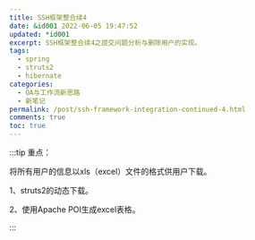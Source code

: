 ```yaml
---
title: SSH框架整合续4
date: &id001 2022-06-05 19:47:52
updated: *id001
excerpt: SSH框架整合续4之提交问题分析与删除用户的实现。
tags:
  - spring
  - struts2
  - hibernate
categories:
  - OA与工作流新思路
  - 新笔记
permalink: /post/ssh-framework-integration-continued-4.html
comments: true
toc: true
---
```

:::tip 重点：

将所有用户的信息以xls（excel）文件的格式供用户下载。

1、struts2的动态下载。

2、使用Apache POI生成excel表格。

:::